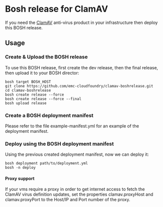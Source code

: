 # Bosh release for ClamAV

If you need the [ClamAV](https://www.clamav.net/) anti-virus product in your infrastructure then deploy this BOSH release.

## Usage 

### Create & Upload the BOSH release

To use this BOSH release, first create the dev release, then the final release, then upload it to your BOSH director:

```
bosh target BOSH_HOST
git clone https://github.com/emc-cloudfoundry/clamav-boshrelease.git
cd clamav-boshrelease
bosh create release --force
bosh create release --force --final
bosh upload release
```

### Create a BOSH deployment manifest

Please refer to the file example-manifest.yml for an example of the deployment manifest.

### Deploy using the BOSH deployment manifest

Using the previous created deployment manifest, now we can deploy it:

```
bosh deployment path/to/deployment.yml
bosh -n deploy
```

#### Proxy support

If your vms require a proxy in order to get internet access to fetch the ClamAV virus definition updates, set the properties clamav.proxyHost and clamav.proxyPort to the Host/IP and Port number of the proxy.


